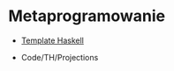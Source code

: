 # Metaprogramowanie

* [Template Haskell](https://www.fpcomplete.com/content#/tutorial/template-haskell-101)  

* Code/TH/Projections